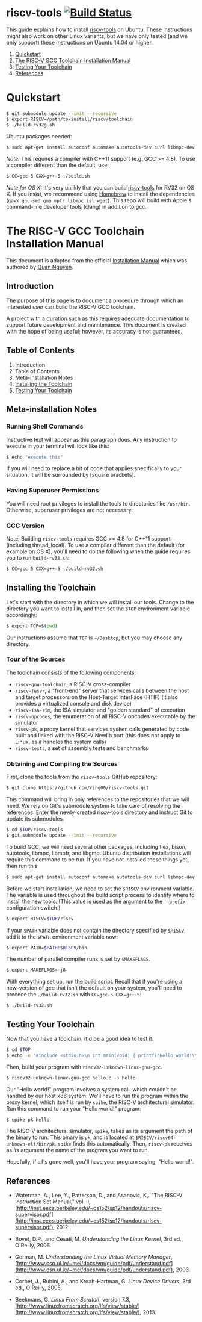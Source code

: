 # riscv-tools [![Build Status](https://travis-ci.org/riscv/riscv-tools.svg?branch=master)](https://travis-ci.org/riscv/riscv-tools)

This guide explains how to install [riscv-tools](https://github.com/ring00/riscv-tools.git) on Ubuntu. These instructions might also work on other Linux variants, but we have only tested (and we only support) these instructions on Ubuntu 14.04 or higher.

1. [Quickstart](#quickstart)
2. [The RISC-V GCC Toolchain Installation Manual](#the-risc-v-gcc-toolchain-installation-manual)
3. [Testing Your Toolchain](#testing-your-toolchain)
4. [References](#references)

# Quickstart

```bash
$ git submodule update --init --recursive
$ export RISCV=/path/to/install/riscv/toolchain
$ ./build-rv32g.sh
```

Ubuntu packages needed:

```bash
$ sudo apt-get install autoconf automake autotools-dev curl libmpc-dev libmpfr-dev libgmp-dev gawk build-essential bison flex texinfo gperf libtool patchutils bc zlib1g-dev
```

*Note:* This requires a compiler with C++11 support (e.g. GCC >= 4.8). To use a compiler different than the default, use:

```bash
$ CC=gcc-5 CXX=g++-5 ./build.sh
```

*Note for OS X:* It's very unlikly that you can build [riscv-tools](https://github.com/ring00/riscv-tools.git) for RV32 on OS X. If you insist, we recommend using [Homebrew](http://brew.sh) to install the dependencies (`gawk gnu-sed gmp mpfr libmpc isl wget`). This repo will build with Apple's command-line developer tools (clang) in addition to gcc.

# The RISC-V GCC Toolchain Installation Manual

This document is adapted from the official [Installation Manual](https://github.com/riscv/riscv-tools#newlibman) which was authored by [Quan Nguyen](http://ocf.berkeley.edu/~qmn).

## Introduction

The purpose of this page is to document a procedure through which an interested user can build the RISC-V GCC toolchain.

A project with a duration such as this requires adequate documentation to support future development and maintenance. This document is created with the hope of being useful; however, its accuracy is not guaranteed.

## Table of Contents

1.  Introduction
2.  Table of Contents
3.  [Meta-installation Notes](#meta-installation-notes)
4.  [Installing the Toolchain](#installing-the-toolchain)
5.  [Testing Your Toolchain](#testing-toolchain)

## Meta-installation Notes

### Running Shell Commands

Instructive text will appear as this paragraph does. Any instruction to execute in your terminal will look like this:

```bash
$ echo "execute this"
```

If you will need to replace a bit of code that applies specifically to your situation, it will be surrounded by [square brackets].

### Having Superuser Permissions

You will need root privileges to install the tools to directories like `/usr/bin`. Otherwise, superuser privileges are not necessary.

### GCC Version

Note: Building `riscv-tools` requires GCC >= 4.8 for C++11 support (including thread_local). To use a compiler different than the default (for example on OS X), you'll need to do the following when the guide requires you to run `build-rv32.sh`:

```bash
$ CC=gcc-5 CXX=g++-5 ./build-rv32.sh
```

## Installing the Toolchain

Let's start with the directory in which we will install our tools. Change to the directory you want to install in, and then set the `$TOP` environment variable accordingly:

```bash
$ export TOP=$(pwd)
```

Our instructions assume that `TOP` is `~/Desktop`, but you may choose any directory.

### Tour of the Sources

The toolchain consists of the following components:

*   `riscv-gnu-toolchain`, a RISC-V cross-compiler
*   `riscv-fesvr`, a "front-end" server that
    services calls between the host and target processors on the Host-Target
    InterFace (HTIF) (it also provides a virtualized console and disk device)
*   `riscv-isa-sim`, the ISA simulator and
    "golden standard" of execution
*   `riscv-opcodes`, the enumeration of all
    RISC-V opcodes executable by the simulator
*   `riscv-pk`, a proxy kernel that services
    system calls generated by code built and linked with the RISC-V Newlib port
    (this does not apply to Linux, as _it_ handles the system calls)
*   `riscv-tests`, a set of assembly tests
    and benchmarks

### Obtaining and Compiling the Sources

First, clone the tools from the `riscv-tools` GitHub repository:

```bash
$ git clone https://github.com/ring00/riscv-tools.git
```

This command will bring in only references to the repositories that we will need. We rely on Git's submodule system to take care of resolving the references. Enter the newly-created riscv-tools directory and instruct Git to update its submodules. 

```bash
$ cd $TOP/riscv-tools
$ git submodule update --init --recursive
```

To build GCC, we will need several other packages, including flex, bison, autotools, libmpc, libmpfr, and libgmp. Ubuntu distribution installations will require this command to be run. If you have not installed these things yet, then run this:

```bash
$ sudo apt-get install autoconf automake autotools-dev curl libmpc-dev libmpfr-dev libgmp-dev gawk build-essential bison flex texinfo gperf libtool patchutils bc
```

Before we start installation, we need to set the `$RISCV` environment variable. The variable is used throughout the build script process to identify where to install the new tools. (This value is used as the argument to the `--prefix` configuration switch.)

```bash
$ export RISCV=$TOP/riscv
```

If your `$PATH` variable does not contain the directory specified by `$RISCV`, add it to the `$PATH` environment variable now:

```bash
$ export PATH=$PATH:$RISCV/bin
```

The number of parallel compiler runs is set by `$MAKEFLAGS`.

```bash
$ export MAKEFLAGS=-j8
```

With everything  set up, run the build script. Recall that if you're using a new-version of gcc that isn't the default on your system, you'll need to precede the `./build-rv32.sh` with `CC=gcc-5 CXX=g++-5`:

```bash
$ ./build-rv32.sh
```

## Testing Your Toolchain

Now that you have a toolchain, it'd be a good idea to test it.

```bash
$ cd $TOP
$ echo -e '#include <stdio.h>\n int main(void) { printf("Hello world!\\n"); return 0; }' > hello.c
```

Then, build your program with `riscv32-unknown-linux-gnu-gcc`.

```bash
$ riscv32-unknown-linux-gnu-gcc hello.c -o hello
```

Our "Hello world!" program involves a system call, which couldn't be handled by our host x86 system. We'll have to run the program within the proxy kernel, which itself is run by `spike`, the RISC-V architectural simulator. Run this command to run your "Hello world!" program:

```bash
$ spike pk hello
```

The RISC-V architectural simulator, `spike`, takes as its argument the path of the binary to run. This binary is `pk`, and is located at `$RISCV/riscv64-unknown-elf/bin/pk`. `spike` finds this automatically. Then, `riscv-pk` receives as *its* argument the name of the program you want to run.

Hopefully, if all's gone well, you'll have your program saying, "Hello world!".

## References

* Waterman, A., Lee, Y., Patterson, D., and Asanovic, K,. "The RISC-V Instruction Set Manual," vol. II, [http://inst.eecs.berkeley.edu/~cs152/sp12/handouts/riscv-supervisor.pdf](http://inst.eecs.berkeley.edu/~cs152/sp12/handouts/riscv-supervisor.pdf), 2012.

* Bovet, D.P., and Cesati, M. _Understanding the Linux Kernel_, 3rd ed., O'Reilly, 2006.

* Gorman, M. _Understanding the Linux Virtual Memory Manager_,
   [http://www.csn.ul.ie/~mel/docs/vm/guide/pdf/understand.pdf](http://www.csn.ul.ie/~mel/docs/vm/guide/pdf/understand.pdf), 2003.

* Corbet, J., Rubini, A., and Kroah-Hartman, G. _Linux Device Drivers_, 3rd ed., O'Reilly, 2005.

* Beekmans, G. _Linux From Scratch_, version 7.3, [http://www.linuxfromscratch.org/lfs/view/stable/](http://www.linuxfromscratch.org/lfs/view/stable/), 2013.

